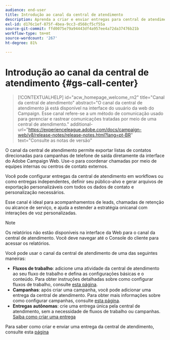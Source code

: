 ```yaml
---
audience: end-user
title: Introdução ao canal da central de atendimento
description: Aprenda a criar e enviar entregas para central de atendimento com o Adobe Campaign Web
exl-id: d176c1ef-875f-4bea-9cc3-d568cf5cf55a
source-git-commit: ffd0075e79a94443df4a957ee4a72da37476b21b
workflow-type: tm+mt
source-wordcount: '267'
ht-degree: 81%

---
```


# Introdução ao canal da central de atendimento {#gs-call-center}

>[!CONTEXTUALHELP]
>id="acw_homepage_welcome_rn2"
>title="Canal da central de atendimento"
>abstract="O canal da central de atendimento já está disponível na interface do usuário da web do Campaign. Esse canal refere-se a um método de comunicação usado para gerenciar e rastrear comunicações tratadas por meio de uma central de atendimento."
>additional-url="https://experienceleague.adobe.com/docs/campaign-web/v8/release-notes/release-notes.html?lang=pt-BR" text="Consulte as notas de versão"

O canal da central de atendimento permite exportar listas de contatos direcionadas para campanhas de telefone de saída diretamente da interface do Adobe Campaign Web. Use-o para coordenar chamadas por meio de equipes internas ou centros de contato externos.

Você pode configurar entregas da central de atendimento em workflows ou como entregas independentes, definir seu público-alvo e gerar arquivos de exportação personalizáveis com todos os dados de contato e personalização necessários.

Esse canal é ideal para acompanhamentos de leads, chamadas de retenção ou alcance de serviço, e ajuda a estender a estratégia onicanal com interações de voz personalizadas.

>[!NOTE]
>
>Os relatórios não estão disponíveis na interface da Web para o canal da central de atendimento. Você deve navegar até o Console do cliente para acessar os relatórios.

Você pode usar o canal da central de atendimento de uma das seguintes maneiras:

* **Fluxos de trabalho**: adicione uma atividade da central de atendimento ao seu fluxo de trabalho e defina as configurações básicas e o conteúdo. Para obter instruções detalhadas sobre como configurar fluxos de trabalho, consulte [esta página](../workflows/gs-workflow-creation.md).
* **Campanhas**: após criar uma campanha, você pode adicionar uma entrega da central de atendimento. Para obter mais informações sobre como configurar campanhas, consulte [esta página](../campaigns/gs-campaigns.md).
* **Entregas autônomas**: crie uma entrega única pela central de atendimento, sem a necessidade de fluxos de trabalho ou campanhas. [Saiba como criar uma entrega](../msg/gs-deliveries.md)

Para saber como criar e enviar uma entrega da central de atendimento, consulte esta [página](../call-center/create-call-center.md)
